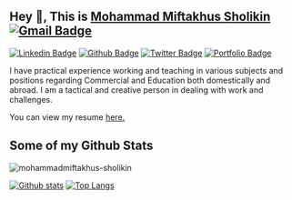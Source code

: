 ## Hey 👋, This is [Mohammad Miftakhus Sholikin](https://mohammad-miftakhus-sholikin.github.io/academic_website/profil/riwayat-hidup-penulis/) [![Gmail Badge](https://img.shields.io/badge/-mohammadmiftakhussholikin@gmail.com-c14438?style=flat&logo=Gmail&logoColor=white&link=mailto:mohammadmiftakhussholikin@gmail.com)](mailto:mohammadmiftakhussholikin@gmail.com) 
[![Linkedin Badge](https://img.shields.io/badge/-mohammadmiftakhus-sholikin-0072b1?style=flat&logo=Linkedin&logoColor=white&link=https://www.linkedin.com/in/mohammadmiftakhus-sholikin/)](https://www.linkedin.com/in/mohammadmiftakhus-sholikin/) [![Github Badge](https://img.shields.io/badge/-mohammadmiftakhus-sholikin-grey?style=flat&logo=github&logoColor=white&link=https://github.com/mohammadmiftakhus-sholikin/)](https://www.github.com/mohammadmiftakhus-sholikin/) [![Twitter Badge](https://img.shields.io/badge/-mohammadmiftakhus-sholikin-00acee?style=flat&logo=twitter&logoColor=white&link=https://twitter.com/mohammadmiftakhus-sholikin/)](https://www.twitter.com/mohammadmiftakhus-sholikin/) [![Portfolio Badge](https://img.shields.io/badge/portfolio-web-blue?style=flat&link=https://github.com/mohammad-miftakhus-sholikin/)](https://github.com/mohammad-miftakhus-sholikin/) <p align='left'>I have practical experience working and teaching in various subjects and positions regarding Commercial and Education both domestically and abroad. I am a tactical and creative person in dealing with work and challenges.</p><p align='left'> You can view my resume <a href='https://mohammad-miftakhus-sholikin.github.io/academic_website/profil/riwayat-hidup-penulis/ ' target=_blank><u>here</u>.</a></p>
## Some of my Github Stats
<p align=left> <img src=https://komarev.com/ghpvc/?username=mohammadmiftakhus-sholikin alt=mohammadmiftakhus-sholikin /> </p>

[![Github stats](https://github-readme-stats.vercel.app/api?username=mohammadmiftakhus-sholikin&show_icons=true&include_all_commits=true)](https://github.com/mohammadmiftakhus-sholikin/github-readme-stats)
[![Top Langs](https://github-readme-stats.vercel.app/api/top-langs/?username=mohammadmiftakhus-sholikin&layout=compact)](https://github.com/mohammadmiftakhus-sholikin/github-readme-stats)
